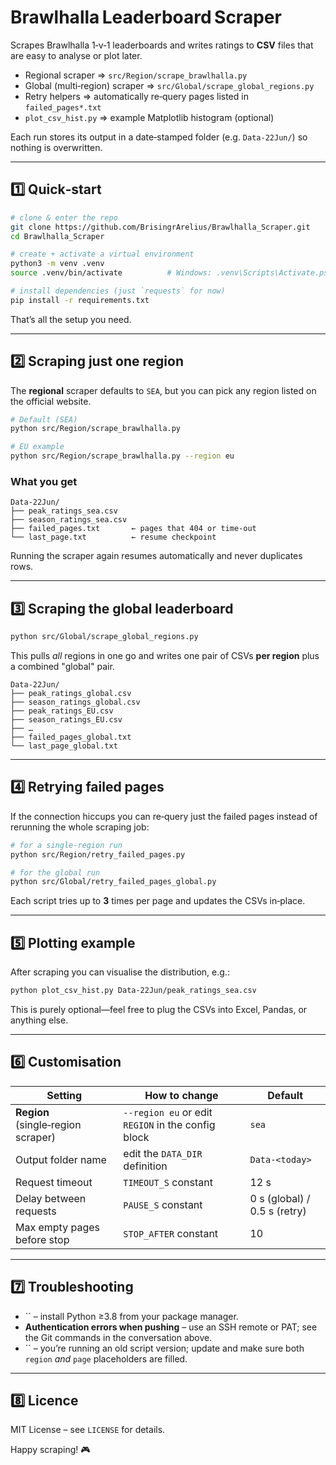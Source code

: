 # Brawlhalla Leaderboard Scraper

Scrapes Brawlhalla 1‑v‑1 leaderboards and writes ratings to **CSV** files that are easy to analyse or plot later.

* Regional scraper ⇒ `src/Region/scrape_brawlhalla.py`
* Global (multi‑region) scraper ⇒ `src/Global/scrape_global_regions.py`
* Retry helpers ⇒ automatically re‑query pages listed in `failed_pages*.txt`
* `plot_csv_hist.py` ⇒ example Matplotlib histogram (optional)

Each run stores its output in a date‑stamped folder (e.g. `Data-22Jun/`) so nothing is overwritten.

---

## 1️⃣  Quick‑start

```bash
# clone & enter the repo
git clone https://github.com/BrisingrArelius/Brawlhalla_Scraper.git
cd Brawlhalla_Scraper

# create + activate a virtual environment
python3 -m venv .venv
source .venv/bin/activate          # Windows: .venv\Scripts\Activate.ps1

# install dependencies (just `requests` for now)
pip install -r requirements.txt
```

That’s all the setup you need.

---

## 2️⃣  Scraping just one region

The **regional** scraper defaults to `SEA`, but you can pick any region listed on the official website.

```bash
# Default (SEA)
python src/Region/scrape_brawlhalla.py

# EU example
python src/Region/scrape_brawlhalla.py --region eu
```

### What you get

```
Data-22Jun/
├── peak_ratings_sea.csv
├── season_ratings_sea.csv
├── failed_pages.txt       ← pages that 404 or time‑out
└── last_page.txt          ← resume checkpoint
```

Running the scraper again resumes automatically and never duplicates rows.

---

## 3️⃣  Scraping the global leaderboard

```bash
python src/Global/scrape_global_regions.py
```

This pulls *all* regions in one go and writes one pair of CSVs **per region** plus a combined "global" pair.

```
Data-22Jun/
├── peak_ratings_global.csv
├── season_ratings_global.csv
├── peak_ratings_EU.csv
├── season_ratings_EU.csv
├── …
├── failed_pages_global.txt
└── last_page_global.txt
```

---

## 4️⃣  Retrying failed pages

If the connection hiccups you can re‑query just the failed pages instead of rerunning the whole scraping job:

```bash
# for a single‑region run
python src/Region/retry_failed_pages.py

# for the global run
python src/Global/retry_failed_pages_global.py
```

Each script tries up to **3** times per page and updates the CSVs in‑place.

---

## 5️⃣  Plotting example

After scraping you can visualise the distribution, e.g.:

```bash
python plot_csv_hist.py Data-22Jun/peak_ratings_sea.csv
```

This is purely optional—feel free to plug the CSVs into Excel, Pandas, or anything else.

---

## 6️⃣  Customisation

| Setting                            | How to change                                      | Default                      |
| ---------------------------------- | -------------------------------------------------- | ---------------------------- |
| **Region** (single‑region scraper) | `--region eu` or edit `REGION` in the config block | `sea`                        |
| Output folder name                 | edit the `DATA_DIR` definition                     | `Data-<today>`               |
| Request timeout                    | `TIMEOUT_S` constant                               | 12 s                         |
| Delay between requests             | `PAUSE_S` constant                                 | 0 s (global) / 0.5 s (retry) |
| Max empty pages before stop        | `STOP_AFTER` constant                              | 10                           |

---

## 7️⃣  Troubleshooting

* \`\` – install Python ≥3.8 from your package manager.
* **Authentication errors when pushing** – use an SSH remote or PAT; see the Git commands in the conversation above.
* \`\` – you’re running an old script version; update and make sure both `region` *and* `page` placeholders are filled.

---

## 8️⃣  Licence

MIT License – see `LICENSE` for details.

Happy scraping! 🎮
